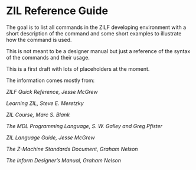 # ZIL Reference Guide

The goal is to list all commands in the ZILF developing environment with a short description 
of the command and some short examples to illustrate how the command is used.

This is not meant to be a designer manual but just a reference of the syntax of 
the commands and their usage.

This is a first draft with lots of placeholders at the moment.

The information comes mostly from:

  *ZILF Quick Reference, Jesse McGrew*
  
  *Learning ZIL, Steve E. Meretzky*
  
  *ZIL Course, Marc S. Blank*
  
  *The MDL Programming Language, S. W. Galley and Greg Pfister*
  
  *ZIL Language Guide, Jesse McGrew*
  
  *The Z-Machine Standards Document, Graham Nelson*
  
  *The Inform Designer’s Manual, Graham Nelson*
